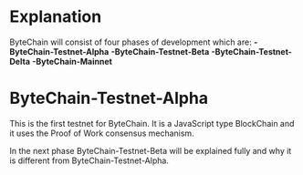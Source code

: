 # Explanation
ByteChain will consist of four phases of development which are:
**-ByteChain-Testnet-Alpha**
**-ByteChain-Testnet-Beta**
**-ByteChain-Testnet-Delta**
**-ByteChain-Mainnet**

# ByteChain-Testnet-Alpha
This is the first testnet for ByteChain.
It is a JavaScript type BlockChain and it uses the Proof of Work consensus mechanism.


In the next phase ByteChain-Testnet-Beta will be explained fully and why it is different from ByteChain-Testnet-Alpha.



